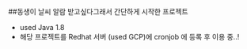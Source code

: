 ##동생이 날씨 알람 받고싶다그래서 간단하게 시작한 프로젝트

- used Java 1.8
- 해당 프로젝트를 Redhat 서버 (used GCP)에 cronjob 에 등록 후 이용 중..!